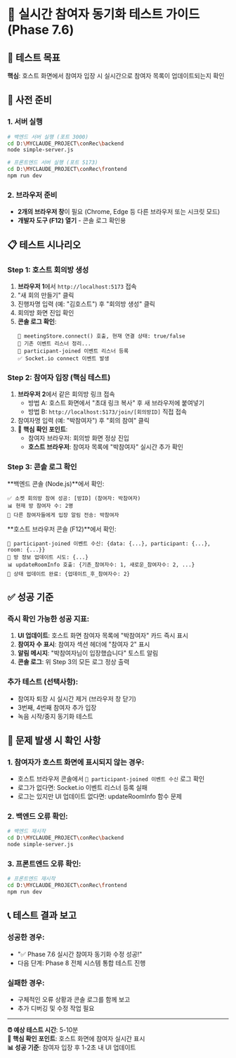 # 🧪 실시간 참여자 동기화 테스트 가이드 (Phase 7.6)

## 🎯 테스트 목표
**핵심**: 호스트 화면에서 참여자 입장 시 실시간으로 참여자 목록이 업데이트되는지 확인

## 🚀 사전 준비

### 1. 서버 실행
```bash
# 백엔드 서버 실행 (포트 3000)
cd D:\MYCLAUDE_PROJECT\conRec\backend
node simple-server.js

# 프론트엔드 서버 실행 (포트 5173)
cd D:\MYCLAUDE_PROJECT\conRec\frontend
npm run dev
```

### 2. 브라우저 준비
- **2개의 브라우저 창**이 필요 (Chrome, Edge 등 다른 브라우저 또는 시크릿 모드)
- **개발자 도구 (F12) 열기** - 콘솔 로그 확인용

## 📋 테스트 시나리오

### Step 1: 호스트 회의방 생성
1. **브라우저 1**에서 `http://localhost:5173` 접속
2. "새 회의 만들기" 클릭
3. 진행자명 입력 (예: "김호스트") 후 "회의방 생성" 클릭
4. 회의방 화면 진입 확인
5. **콘솔 로그 확인**:
   ```
   🔌 meetingStore.connect() 호출, 현재 연결 상태: true/false
   🧨 기존 이벤트 리스너 정리...
   🎯 participant-joined 이벤트 리스너 등록
   ✅ Socket.io connect 이벤트 발생
   ```

### Step 2: 참여자 입장 (핵심 테스트)
1. **브라우저 2**에서 같은 회의방 링크 접속
   - 방법 A: 호스트 화면에서 "초대 링크 복사" 후 새 브라우저에 붙여넣기
   - 방법 B: `http://localhost:5173/join/[회의방ID]` 직접 접속
2. 참여자명 입력 (예: "박참여자") 후 "회의 참여" 클릭
3. **🎯 핵심 확인 포인트**:
   - 참여자 브라우저: 회의방 화면 정상 진입
   - **호스트 브라우저**: 참여자 목록에 "박참여자" 실시간 추가 확인

### Step 3: 콘솔 로그 확인
**백엔드 콘솔 (Node.js)**에서 확인:
```
✅ 소켓 회의방 참여 성공: [방ID] (참여자: 박참여자)
📊 현재 방 참여자 수: 2명
📢 다른 참여자들에게 입장 알림 전송: 박참여자
```

**호스트 브라우저 콘솔 (F12)**에서 확인:
```
🔔 participant-joined 이벤트 수신: {data: {...}, participant: {...}, room: {...}}
🔄 방 정보 업데이트 시도: {...}
📊 updateRoomInfo 호출: {기존_참여자수: 1, 새로운_참여자수: 2, ...}
🔄 상태 업데이트 완료: {업데이트_후_참여자수: 2}
```

## ✅ 성공 기준

### 즉시 확인 가능한 성공 지표:
1. **UI 업데이트**: 호스트 화면 참여자 목록에 "박참여자" 카드 즉시 표시
2. **참여자 수 표시**: 참여자 섹션 헤더에 "참여자 2" 표시
3. **알림 메시지**: "박참여자님이 입장했습니다" 토스트 알림
4. **콘솔 로그**: 위 Step 3의 모든 로그 정상 출력

### 추가 테스트 (선택사항):
- 참여자 퇴장 시 실시간 제거 (브라우저 창 닫기)
- 3번째, 4번째 참여자 추가 입장
- 녹음 시작/중지 동기화 테스트

## 🐛 문제 발생 시 확인 사항

### 1. 참여자가 호스트 화면에 표시되지 않는 경우:
- 호스트 브라우저 콘솔에서 `🔔 participant-joined 이벤트 수신` 로그 확인
- 로그가 없다면: Socket.io 이벤트 리스너 등록 실패
- 로그는 있지만 UI 업데이트 없다면: updateRoomInfo 함수 문제

### 2. 백엔드 오류 확인:
```bash
# 백엔드 재시작
cd D:\MYCLAUDE_PROJECT\conRec\backend
node simple-server.js
```

### 3. 프론트엔드 오류 확인:
```bash
# 프론트엔드 재시작
cd D:\MYCLAUDE_PROJECT\conRec\frontend
npm run dev
```

## 📞 테스트 결과 보고

### 성공한 경우:
- "✅ Phase 7.6 실시간 참여자 동기화 수정 성공!" 
- 다음 단계: Phase 8 전체 시스템 통합 테스트 진행

### 실패한 경우:
- 구체적인 오류 상황과 콘솔 로그를 함께 보고
- 추가 디버깅 및 수정 작업 필요

---

**⏰ 예상 테스트 시간**: 5-10분  
**🎯 핵심 확인 포인트**: 호스트 화면에 참여자 실시간 표시  
**📊 성공 기준**: 참여자 입장 후 1-2초 내 UI 업데이트  
